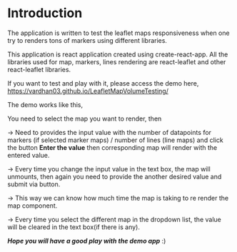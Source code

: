 
# Introduction
The application is written to test the leaflet maps responsiveness when one try to renders tons of markers using different libraries.

This application is react application created using create-react-app. All the libraries used for map, markers, lines rendering are react-leaflet and other react-leaflet libraries.

If you want to test and play with it, please access the demo here, https://vardhan03.github.io/LeafletMapVolumeTesting/

The demo works like this,

You need to select the map you want to render, then

-> Need to provides the input value with the number of datapoints for markers (if selected marker maps) / number of lines (line maps) and click the button **Enter the value** then corresponding map will render with the entered value.

-> Every time you change the input value in the text box, the map will unmounts, then again you need to provide the another desired value and submit via button.

-> This way we can know how much time the map is taking to re render the map component.

-> Every time you select the different map in the dropdown list, the value will be cleared in the text box(if there is any).

**_Hope you will have a good play with the demo app_** :) 
